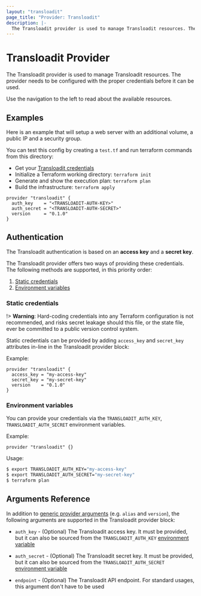 ```yaml
---
layout: "transloadit"
page_title: "Provider: Transloadit"
description: |-
  The Transloadit provider is used to manage Transloadit resources. The provider needs to be configured with the proper credentials before it can be used.
---
```


# Transloadit Provider

The Transloadit provider is used to manage Transloadit resources.
The provider needs to be configured with the proper credentials before it can be used.

Use the navigation to the left to read about the available resources.

## Examples

Here is an example that will setup a web server with an additional volume, a public IP and a security group.

You can test this config by creating a `test.tf` and run terraform commands from this directory:

- Get your [Transloadit credentials](https://transloadit.com/c/<MYACCOUNT>/template-credentials)
- Initialize a Terraform working directory: `terraform init`
- Generate and show the execution plan: `terraform plan`
- Build the infrastructure: `terraform apply`

```hcl
provider "transloadit" {
  auth_key    = "<TRANSLOADIT-AUTH-KEY>"
  auth_secret = "<TRANSLOADIT-AUTH-SECRET>"
  version     = "0.1.0"
}
```

## Authentication

The Transloadit authentication is based on an **access key** and a **secret key**.

The Transloadit provider offers two ways of providing these credentials. The following methods are supported, in this priority order:

1. [Static credentials](#static-credentials)
2. [Environment variables](#environment-variables)

### Static credentials

!> **Warning**: Hard-coding credentials into any Terraform configuration is not recommended, and risks secret leakage should this file, or the state file, ever be committed to a public version control system.

Static credentials can be provided by adding `access_key` and `secret_key` attributes in-line in the Transloadit provider block:

Example:

```hcl
provider "transloadit" {
  access_key = "my-access-key"
  secret_key = "my-secret-key"
  version    = "0.1.0"
}
```

### Environment variables

You can provide your credentials via the `TRANSLOADIT_AUTH_KEY`, `TRANSLOADIT_AUTH_SECRET` environment variables.

Example:

```hcl
provider "transloadit" {}
```

Usage:

```bash
$ export TRANSLOADIT_AUTH_KEY="my-access-key"
$ export TRANSLOADIT_AUTH_SECRET="my-secret-key"
$ terraform plan
```

## Arguments Reference

In addition to [generic provider arguments](https://www.terraform.io/docs/configuration/providers.html) (e.g. `alias` and `version`), the following arguments are supported in the Transloadit provider block:

- `auth_key` - (Optional) The Transloadit access key. It must be provided, but it can also be sourced from
the `TRANSLOADIT_AUTH_KEY` [environment variable](#environment-variables)

- `auth_secret` - (Optional) The Transloadit secret key. It must be provided, but it can also be sourced from
the `TRANSLOADIT_AUTH_SECRET` [environment variable](#environment-variables)

- `endpoint` - (Optional) The Transloadit API endpoint. For standard usages, this argument don't have to be used
